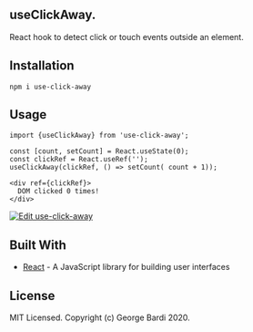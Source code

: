 ## useClickAway.

React hook to detect click or touch events outside an element.

## Installation

```
npm i use-click-away
```

## Usage

```
import {useClickAway} from 'use-click-away';

const [count, setCount] = React.useState(0);
const clickRef = React.useRef('');
useClickAway(clickRef, () => setCount( count + 1)); 

<div ref={clickRef}>
  DOM clicked 0 times!
</div>

```
[![Edit use-click-away](https://codesandbox.io/static/img/play-codesandbox.svg)](https://codesandbox.io/s/use-click-away-0vtmy?fontsize=14&hidenavigation=1&theme=dark)

## Built With

- [React](https://reactjs.org/) - A JavaScript library for building user interfaces

## License

MIT Licensed. Copyright (c) George Bardi 2020.
